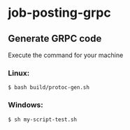 # job-posting-grpc

## Generate GRPC code
Execute the command for your machine

### Linux:
```shell
$ bash build/protoc-gen.sh 
```

### Windows:
```shell
$ sh my-script-test.sh 
```